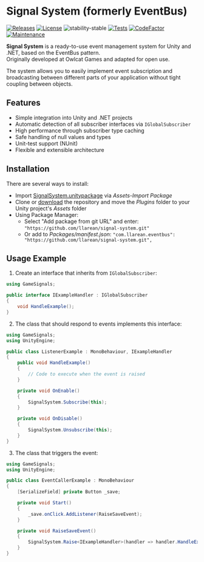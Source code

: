 # Signal System (formerly EventBus)

[![Releases](https://img.shields.io/github/v/release/llarean/EventBus)](https://github.com/llarean/signal-system/releases)
[![License](https://img.shields.io/badge/license-MIT-green.svg)](https://github.com/LLarean/signal-system/blob/master/LICENSE.txt)
![stability-stable](https://img.shields.io/badge/stability-stable-green.svg)
[![Tests](https://img.shields.io/badge/Tests-NUnit-green.svg)]()
[![CodeFactor](https://www.codefactor.io/repository/github/llarean/signal-system/badge)](https://www.codefactor.io/repository/github/llarean/signal-system)
[![Maintenance](https://img.shields.io/badge/Maintained%3F-yes-green.svg)](https://GitHub.com/llarean/signal-system/graphs/commit-activity)

**Signal System** is a ready-to-use event management system for Unity and .NET, based on the EventBus pattern.  
Originally developed at Owlcat Games and adapted for open use.

The system allows you to easily implement event subscription and broadcasting between different parts of your application without tight coupling between objects.

## Features

- Simple integration into Unity and .NET projects
- Automatic detection of all subscriber interfaces via `IGlobalSubscriber`
- High performance through subscriber type caching
- Safe handling of null values and types
- Unit-test support (NUnit)
- Flexible and extensible architecture

## Installation

There are several ways to install:
- Import [SignalSystem.unitypackage](https://github.com/llarean/signal-system/releases) via *Assets-Import Package*
- Clone or [download](https://github.com/llarean/signal-system/archive/master.zip) the repository and move the *Plugins* folder to your Unity project's *Assets* folder
- Using Package Manager:
  - Select "Add package from git URL" and enter:
    `"https://github.com/llarean/signal-system.git"`
  - Or add to *Packages/manifest.json*:
    `"com.llarean.eventbus": "https://github.com/llarean/signal-system.git",`

## Usage Example

1. Create an interface that inherits from `IGlobalSubscriber`:

```csharp
using GameSignals;

public interface IExampleHandler : IGlobalSubscriber
{
    void HandleExample();
}
```

2. The class that should respond to events implements this interface:

```csharp
using GameSignals;
using UnityEngine;

public class ListenerExample : MonoBehaviour, IExampleHandler
{
    public void HandleExample()
    {
        // Code to execute when the event is raised
    }

    private void OnEnable()
    {
        SignalSystem.Subscribe(this);
    }

    private void OnDisable()
    {
        SignalSystem.Unsubscribe(this);
    }
}
```

3. The class that triggers the event:

```csharp
using GameSignals;
using UnityEngine;

public class EventCallerExample : MonoBehaviour
{
    [SerializeField] private Button _save;

    private void Start()
    {
        _save.onClick.AddListener(RaiseSaveEvent);
    }

    private void RaiseSaveEvent()
    {
        SignalSystem.Raise<IExampleHandler>(handler => handler.HandleExample());
    }
}
```
